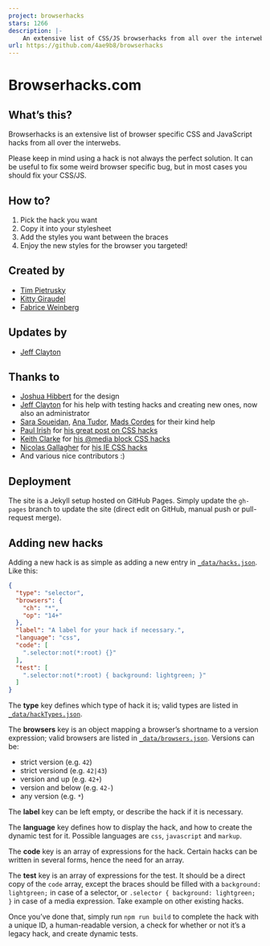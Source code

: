 ```yaml
---
project: browserhacks
stars: 1266
description: |-
    An extensive list of CSS/JS browserhacks from all over the interwebs.
url: https://github.com/4ae9b8/browserhacks
---
```


Browserhacks.com
================

What’s this?
------------

Browserhacks is an extensive list of browser specific CSS and JavaScript hacks from all over the interwebs.

Please keep in mind using a hack is not always the perfect solution. It can be useful to fix some weird browser specific bug, but in most cases you should fix your CSS/JS.


How to?
-------

1. Pick the hack you want
2. Copy it into your stylesheet
3. Add the styles you want between the braces
4. Enjoy the new styles for the browser you targeted!


Created by
---------

* [Tim Pietrusky](http://twitter.com/timpietrusky)
* [Kitty Giraudel](http://twitter.com/KittyGiraudel)
* [Fabrice Weinberg](http://twitter.com/fweinb)


Updates by
---------

* [Jeff Clayton](https://github.com/jeffclayton)


Thanks to
---------

* [Joshua Hibbert](https://twitter.com/_joshnh) for the design
* [Jeff Clayton](https://github.com/jeffclayton) for his help with testing hacks and creating new ones, now also an administrator
* [Sara Soueidan](http://twitter.com/sarasoueidan), [Ana Tudor](http://twitter.com/thebabydino), [Mads Cordes](http://twitter.com/mobilpadde) for their kind help
* [Paul Irish](http://twitter.com/paul_irish) for [his great post on CSS hacks](http://www.paulirish.com/2009/browser-specific-css-hacks/)
* [Keith Clarke](http://twitter.com/keithclarkecouk) for [his @media block CSS hacks](http://blog.keithclark.co.uk/moving-ie-specific-css-into-media-blocks/)
* [Nicolas Gallagher](http://twitter.com/necolas) for [his IE CSS hacks](https://gist.github.com/necolas/983116)
* And various nice contributors :)


Deployment
----------

The site is a Jekyll setup hosted on GitHub Pages. Simply update the `gh-pages` branch to update the site (direct edit on GitHub, manual push or pull-request merge).

Adding new hacks
----------------

Adding a new hack is as simple as adding a new entry in [`_data/hacks.json`](https://github.com/4ae9b8/browserhacks/blob/gh-pages/_data/hacks.json). Like this:

```json
{
  "type": "selector",
  "browsers": {
    "ch": "*",
    "op": "14+"
  },
  "label": "A label for your hack if necessary.",
  "language": "css",
  "code": [
    ".selector:not(*:root) {}"
  ],
  "test": [
    ".selector:not(*:root) { background: lightgreen; }"
  ]
}
```

The **type** key defines which type of hack it is; valid types are listed in [`_data/hackTypes.json`](https://github.com/4ae9b8/browserhacks/blob/gh-pages/_data/hackTypes.json).

The **browsers** key is an object mapping a browser’s shortname to a version expression; valid browsers are listed in [`_data/browsers.json`](https://github.com/4ae9b8/browserhacks/blob/gh-pages/_data/browsers.json). Versions can be:

* strict version (e.g. `42`)
* strict versiond (e.g. `42|43`)
* version and up (e.g. `42+`)
* version and below (e.g. `42-`)
* any version (e.g. `*`)

The **label** key can be left empty, or describe the hack if it is necessary.

The **language** key defines how to display the hack, and how to create the dynamic test for it. Possible languages are `css`, `javascript` and `markup`.

The **code** key is an array of expressions for the hack. Certain hacks can be written in several forms, hence the need for an array.

The **test** key is an array of expressions for the test. It should be a direct copy of the `code` array, except the braces should be filled with a `background: lightgreen;` in case of a selector, or `.selector { background: lightgreen; }` in case of a media expression. Take example on other existing hacks.

Once you’ve done that, simply run `npm run build` to complete the hack with a unique ID, a human-readable version, a check for whether or not it’s a legacy hack, and create dynamic tests.

